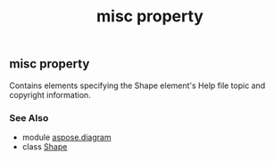 ﻿---
title: misc property
second_title: Aspose.Diagram for Python via .NET API References
description: 
type: docs
weight: 750
url: /python-net/aspose.diagram/shape/misc/
is_root: false
---

## misc property


Contains elements specifying the Shape element's Help file topic and copyright information.

### See Also
* module [aspose.diagram](../../)
* class [Shape](/diagram/python-net/aspose.diagram/shape)
